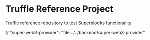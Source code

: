 # Truffle Reference Project
Truffle reference repository to test Superblocks functionality


// "super-web3-provider": "file:../../backend/super-web3-provider"








